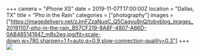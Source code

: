 +++
camera = "iPhone XS"
date = 2019-11-07T17:00:00Z
location = "Dallas, TX"
title = "Pho in the Rain"
categories = ["photography"]
images = ["https://imagedelivery.net/zJmFZzaNuqC_Q5Caqyu8nQ/tobyblog_images_20191107-pho-in-the-rain_B57CF219-8A8F-4807-A66D-0AB485141947_m8s2eg.jpg/fit=scale-down,w=780,sharpen=1,f=auto,q=0.9,slow-connection-quality=0.3"]
+++
![](https://imagedelivery.net/zJmFZzaNuqC_Q5Caqyu8nQ/tobyblog_images_20191107-pho-in-the-rain_B57CF219-8A8F-4807-A66D-0AB485141947_m8s2eg.jpg/fit=scale-down,w=780,sharpen=1,f=auto,q=0.9,slow-connection-quality=0.3)
<!--more-->
